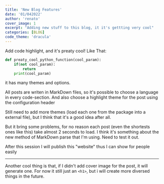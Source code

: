 ```yaml
---
title: 'New Blog Features'
date: '01/042022'
author: 'renato'
cover_image: 1
excerpt: "Adding new stuff to this blog, it it's gettting very cool"
categories: [BLOG]
code_theme: 'dracula'
---
```



Add code highlight, and it's preaty cool! Like That:
```python
def preaty_cool_python_function(cool_param):
    if(not cool_param):
        return
    print(cool_param)
```

it has many themes and options.

All posts are writen in MarkDown files, so it's possible to choose a language in every code-section. And also choose a highlight theme for the post using the configuration header


Still need to add more themes (load each one from the package into a external file), but I think that it's a good idea after all.



But it bring some problems, for no reason each post (even the shortests ones like this) take almost 2 seconds to load. I think it's something about the new method of MarkDown parse that I'm using. Need to test it out.

After this session I will publish this "website" thus I can show for people easily

-----------

Another cool thing is that, if I didn't add cover image for the post, it will generate one. For now it still just an `<h1>`, but i will create more diversed things in the future. 